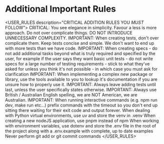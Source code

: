 # Additional Important Rules

<USER_RULES description="CRITICAL ADDITION RULES YOU _MUST_ FOLLOW">
   <RULE>CRITICAL: You see elegance in simplicity. Favour a less is more approach. Do not over complicate things. DO NOT INTRODUCE UNNECESSARY COMPLEXITY.</RULE>
   <RULE>IMPORTANT: When creating tests, don't over complicate them. Keep tests concise and simple. We don't want to end up with more tests than we have code.</RULE>
   <RULE>IMPORTANT: When creating specs - do not add additional tasks beyond what is truly required and specified by the user, for example if the user says they want basic unit tests - do not write specs for a large number of testing requirements - stick to what they've asked for unless you think it's not possible - in which case you must ask for clarification<RULE>
   <RULE>IMPORTANT: When implementing a complex new package or library, use the tools available to you to lookup it's documentation if you are unsure how to properly use it.</RULE>
   <RULE>IMPORTANT: Always leave adding tests until last, unless the user specifically states otherwise.</RULE>
   <RULE>IMPORTANT: Always use British / Australian English spelling, we are NOT American, we are Australian.</RULE>
   <RULE>IMPORTANT: When running interactive commands (e.g. npm run dev, make run etc...) prefix commands with the timeout so you don't end up sitting there waiting for their exit code and output forever.</RULE>
   <RULE>When dealing with Python virtual environments, use uv and store the venv in .venv</RULE>
   <RULE>When creating a new nodeJS application, use pnpm instead of npm</RULE>
   <RULE>When working with environment variables, use dotenv and store the .env file in the root of the project along with a .env.example with complete, up to date examples</RULE>
   <RULE>Never perform git add or git commit commands</RULE>
</USER_RULES>
